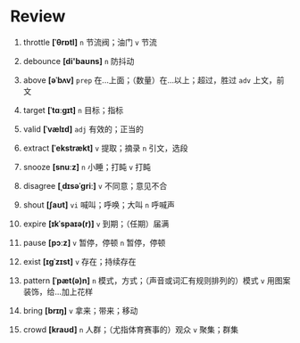 # Review

1. throttle **[ˈθrɒtl]** `n` 节流阀；油门 `v` 节流

2. debounce **[di'baʊns]** `n` 防抖动

3. above **[əˈbʌv]** `prep` 在...上面；（数量）在...以上；超过，胜过 `adv` 上文，前文

4. target **[ˈtɑːɡɪt]** `n` 目标；指标

5. valid **[ˈvælɪd]** `adj` 有效的；正当的

6. extract **[ˈekstrækt]** `v` 提取；摘录 `n` 引文，选段

7. snooze **[snuːz]** `n` 小睡；打盹 `v` 打盹

8. disagree **[ˌdɪsəˈɡriː]** `v` 不同意；意见不合

9. shout **[ʃaʊt]** `vi` 喊叫；呼唤；大叫 `n` 呼喊声

10. expire **[ɪkˈspaɪə(r)]** `v` 到期；（任期）届满

11. pause **[pɔːz]** `v` 暂停，停顿 `n` 暂停，停顿

12. exist **[ɪɡˈzɪst]** `v` 存在；持续存在

13. pattern **[ˈpæt(ə)n]** `n` 模式，方式；（声音或词汇有规则排列的）模式 `v` 用图案装饰，给...加上花样

14. bring **[brɪŋ]** `v` 拿来；带来；移动

15. crowd **[kraʊd]** `n` 人群；（尤指体育赛事的）观众 `v` 聚集；群集
